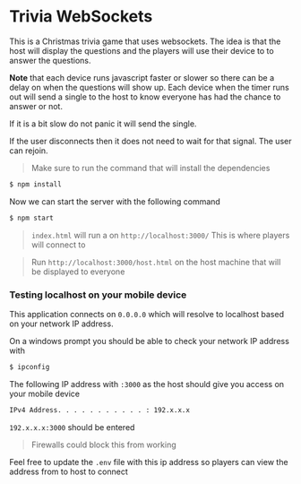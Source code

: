# Trivia WebSockets

This is a Christmas trivia game that uses websockets.  The idea is that the host will display the questions and the players 
will use their device to to answer the questions.

**Note** that each device runs javascript faster or slower so there can be a delay on when the questions will show up.
Each device when the timer runs out will send a single to the host to know everyone has had the chance to answer or not.

If it is a bit slow do not panic it will send the single.

If the user disconnects then it does not need to wait for that signal.  The user can rejoin.

> Make sure to run the command that will install the dependencies

```sh
$ npm install
```

Now we can start the server with the following command

```sh
$ npm start
```

> `index.html` will run a on `http://localhost:3000/` This is where players will connect to

> Run `http://localhost:3000/host.html` on the host machine that will be displayed to everyone

### Testing localhost on your mobile device

This application connects on `0.0.0.0` which will resolve to localhost based on your network IP address.

On a windows prompt you should be able to check your network IP address with

```sh
$ ipconfig
```

The following IP address with `:3000` as the host should give you access on your mobile device

```sh
IPv4 Address. . . . . . . . . . . : 192.x.x.x
```

`192.x.x.x:3000` should be entered 

> Firewalls could block this from working

Feel free to update the `.env` file with this ip address so players can view the address from to host to connect